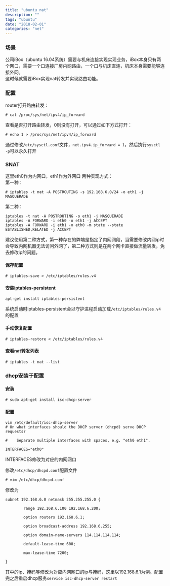 ```yaml
---
title: "ubuntu nat"
description: ""
tags: "ubuntu"
date: "2018-02-01"
categories: "net"
---
```


### 场景  

公司iBox（ubuntu 16.04系统）需要与机床连接实现实现业务，iBox本身只有两个网口，需要一个口连接厂房内网路由，一个口与机床直连，机床本身需要能够连接外网。  
这时候就需要iBox实现nat转发并实现路由功能。

<!--more--> 

### 配置  

router打开路由转发：  
```
# cat /proc/sys/net/ipv4/ip_forward
```  
查看是否打开路由转发，0则没有打开，可以通过如下方式打开： 
```
# echo 1 > /proc/sys/net/ipv4/ip_forward
```  
通过修改`/etc/sysctl.conf`文件，`net.ipv4.ip_forward = 1`，然后执行`sysctl -p`可以永久打开


### SNAT

这里eth0作为内网口，eth1作为外网口
两种实现方式：  
第一种：  
```
# iptables -t nat -A POSTROUTING -s 192.168.6.0/24 -o eth1 -j MASQUERADE  
```
第二种：  
```
iptables -t nat -A POSTROUTING -o eth1 -j MASQUERADE
iptables -A FORWARD -i eth0 -o eth1 -j ACCEPT
iptables -A FORWARD -i eth1 -o eth0 -m state --state ESTABLISHED,RELATED -j ACCEPT  
```
建议使用第二种方式，第一种存在的弊端是指定了内网网段，当需要修改内网ip时会导致内网机器无法访问外网了，第二种方式则是在两个网卡直接做流量转发，免去修改ip的问题。

#### 保存配置  

```
# iptables-save > /etc/iptables/rules.v4
```
#### 安装iptables-persistent 

```
apt-get install iptables-persistent
```
系统启动时iptables-persistent会以守护进程启动加载`/etc/iptables/rules.v4`的配置

#### 手动恢复配置  

```
# iptables-restore < /etc/iptables/rules.v4	
```

#### 查看nat转发列表

```
# iptables -t nat --list
```

### dhcp安装于配置

#### 安装

```
# sudo apt-get install isc-dhcp-server
```

#### 配置

```
vim /etc/default/isc-dhcp-server
# On what interfaces should the DHCP server (dhcpd) serve DHCP requests?
			
#    Separate multiple interfaces with spaces, e.g. "eth0 eth1".
			
INTERFACES="eth0"
```
INTERFACES修改为对应的内网网口  

修改`/etc/dhcp/dhcpd.conf`配置文件
```
# vim /etc/dhcp/dhcpd.conf
```
修改为
```
subnet 192.168.6.0 netmask 255.255.255.0 {
			
        range 192.168.6.100 192.168.6.200;
			
        option routers 192.168.6.1;
			
        option broadcast-address 192.168.6.255;
			
        option domain-name-servers 114.114.114.114;
			
        default-lease-time 600;
			
        max-lease-time 7200;
			
}
```
其中的ip、掩码等修改为对应内网网口的ip与掩码，这里以192.168.6.1为例。配置完之后重启dhcp服务`service isc-dhcp-server restart`




  


